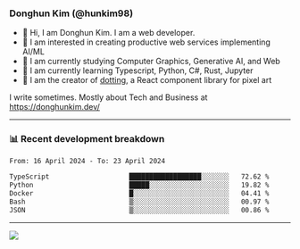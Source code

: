 ### Donghun Kim (@hunkim98)

- 👋 Hi, I am Donghun Kim. I am a web developer. 
- 🤔 I am interested in creating productive web services implementing AI/ML
- 🔭 I am currently studying Computer Graphics, Generative AI, and Web 
- 🌱 I am currently learning Typescript, Python, C#, Rust, Jupyter
- 🎨 I am the creator of [dotting](https://github.com/hunkim98/dotting), a React component library for pixel art

I write sometimes. Mostly about Tech and Business at https://donghunkim.dev/

---
### 📊 Recent development breakdown
<!--START_SECTION:waka-->

```txt
From: 16 April 2024 - To: 23 April 2024

TypeScript                    ██████████████████░░░░░░░   72.62 %
Python                        █████░░░░░░░░░░░░░░░░░░░░   19.82 %
Docker                        █░░░░░░░░░░░░░░░░░░░░░░░░   04.41 %
Bash                          ▒░░░░░░░░░░░░░░░░░░░░░░░░   00.97 %
JSON                          ▒░░░░░░░░░░░░░░░░░░░░░░░░   00.86 %
```

<!--END_SECTION:waka-->
---

<!-- <div align='center'> -->
  <img align="center" src="https://github-readme-stats.vercel.app/api?username=hunkim98&theme=dark&show_icons=true"/>
<!-- </div> -->
<!--
**hunkim98/hunkim98** is a ✨ _special_ ✨ repository because its `README.md` (this file) appears on your GitHub profile.

Here are some ideas to get you started:

- 🔭 I’m currently working on ...
- 🌱 I’m currently learning ...
- 👯 I’m looking to collaborate on ...
- 🤔 I’m looking for help with ...
- 💬 Ask me about ...
- 📫 How to reach me: ...
- 😄 Pronouns: ...
- ⚡ Fun fact: ...
-->
